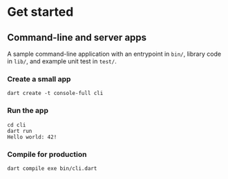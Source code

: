 # Get started

## Command-line and server apps

A sample command-line application with an entrypoint in `bin/`, library code
in `lib/`, and example unit test in `test/`.

### Create a small app

``` shell
dart create -t console-full cli
```

### Run the app

``` shell
cd cli
dart run
Hello world: 42!
```

### Compile for production

``` shell
dart compile exe bin/cli.dart
```
